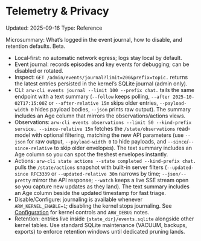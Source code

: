 # Telemetry & Privacy
Updated: 2025-09-16
Type: Reference

Microsummary: What’s logged in the event journal, how to disable, and retention defaults. Beta.

- Local‑first: no automatic network egress; logs stay local by default.
- Event journal: records episodes and key events for debugging; can be disabled or rotated.
- Inspect: `GET /admin/events/journal?limit=200&prefix=topic.` returns the latest entries persisted in the kernel’s SQLite journal (admin only).
- CLI: `arw-cli events journal --limit 100 --prefix chat.` tails the same endpoint with a text summary (`--follow` keeps polling, `--after 2025-10-02T17:15:00Z` or `--after-relative 15m` skips older entries, `--payload-width 0` hides payload bodies, `--json` prints raw output). The summary includes an Age column that mirrors the observations/actions views.
- Observations: `arw-cli events observations --limit 50 --kind-prefix service. --since-relative 15m` fetches the `/state/observations` read-model with optional filtering, matching the new API parameters (use `--json` for raw output, `--payload-width 0` to hide payloads, and `--since`/`--since-relative` to skip older envelopes). The text summary includes an Age column so you can spot the freshest envelopes instantly.
- Actions: `arw-cli state actions --state completed --kind-prefix chat.` pulls the `/state/actions` snapshot with built-in server filters (`--updated-since RFC3339` or `--updated-relative 30m` narrows by time; `--json/--pretty` mirror the API response; `--watch` keeps a live SSE stream open so you capture new updates as they land). The text summary includes an Age column beside the updated timestamp for fast triage.
- Disable/Configure: journaling is available whenever `ARW_KERNEL_ENABLE=1`; disabling the kernel stops journaling. See [Configuration](../CONFIGURATION.md) for kernel controls and `ARW_DEBUG` notes.
- Retention: entries live inside `{state_dir}/events.sqlite` alongside other kernel tables. Use standard SQLite maintenance (VACUUM, backups, exports) to enforce retention windows until dedicated pruning lands.
